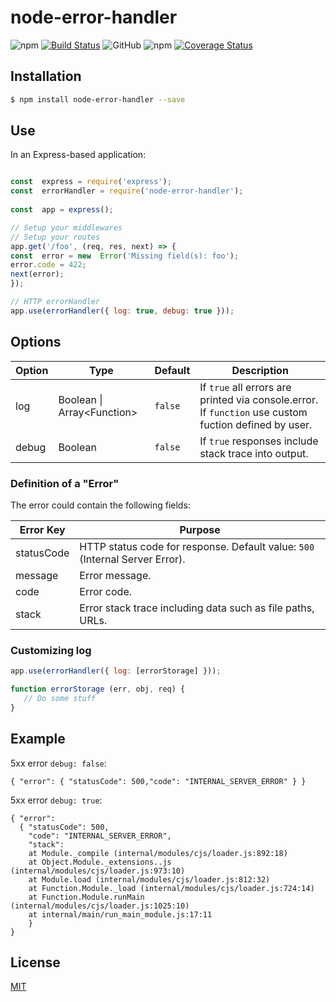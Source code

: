# node-error-handler


![npm](https://img.shields.io/npm/v/node-error-handler)
[![Build Status](https://travis-ci.org/leonardofurnielis/node-error-handler.svg?branch=master)](https://travis-ci.org/leonardofurnielis/node-error-handler)
![GitHub](https://img.shields.io/github/license/leonardofurnielis/node-error-handler.svg)
![npm](https://img.shields.io/npm/dm/node-error-handler.svg)
[![Coverage Status](https://coveralls.io/repos/github/leonardofurnielis/node-error-handler/badge.svg?branch=master)](https://coveralls.io/github/leonardofurnielis/node-error-handler?branch=master)
  

## Installation 


```bash
$ npm install node-error-handler --save
```
  
## Use


In an Express-based application:

```js

const  express = require('express');
const  errorHandler = require('node-error-handler');
  
const  app = express();

// Setup your middlewares
// Setup your routes
app.get('/foo', (req, res, next) => {
const  error = new  Error('Missing field(s): foo');
error.code = 422;
next(error);
});

// HTTP errorHandler
app.use(errorHandler({ log: true, debug: true }));

```


## Options

  
| Option | Type | Default | Description  |
| ------ |------|---------| ------------ |
| log | Boolean \| Array\<Function\> | `false`| If `true` all errors are printed via console.error. If `function` use custom fuction defined by user. |
| debug| Boolean | `false` | If `true` responses include stack trace into output. |
  

### Definition of a "Error"

  
The error could contain the following fields:

|  Error Key  |  Purpose  |
| --------- | -------------------------------------------------------------------- |
| statusCode | HTTP status code for response. Default value: `500` (Internal Server Error). |
| message | Error message. |
| code | Error code. |
| stack | Error stack trace including data such as file paths, URLs. |


### Customizing log

```js
app.use(errorHandler({ log: [errorStorage] }));

function errorStorage (err, obj, req) {
   // Do some stuff
}
```


## Example


5xx error  `debug: false`:

```
{ "error": { "statusCode": 500,"code": "INTERNAL_SERVER_ERROR" } }
```

5xx error  `debug: true`:

```
{ "error": 
  { "statusCode": 500,
    "code": "INTERNAL_SERVER_ERROR",
    "stack":   
    at Module._compile (internal/modules/cjs/loader.js:892:18)
    at Object.Module._extensions..js (internal/modules/cjs/loader.js:973:10)
    at Module.load (internal/modules/cjs/loader.js:812:32)
    at Function.Module._load (internal/modules/cjs/loader.js:724:14)
    at Function.Module.runMain (internal/modules/cjs/loader.js:1025:10)
    at internal/main/run_main_module.js:17:11 
    } 
}
```

## License

[MIT](LICENSE)
